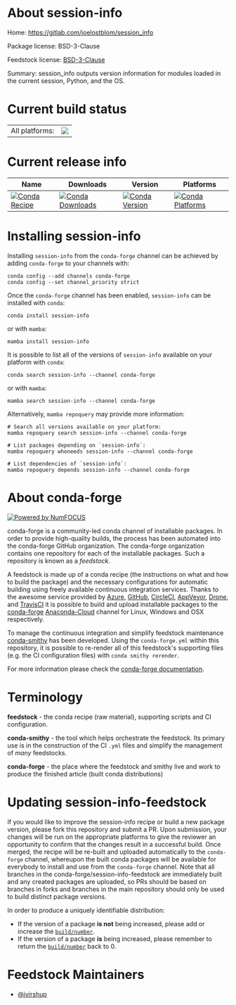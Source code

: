 About session-info
==================

Home: https://gitlab.com/joelostblom/session_info

Package license: BSD-3-Clause

Feedstock license: [BSD-3-Clause](https://github.com/conda-forge/session-info-feedstock/blob/main/LICENSE.txt)

Summary: session_info outputs version information for modules loaded in the current session, Python, and the OS.

Current build status
====================


<table><tr><td>All platforms:</td>
    <td>
      <a href="https://dev.azure.com/conda-forge/feedstock-builds/_build/latest?definitionId=15881&branchName=main">
        <img src="https://dev.azure.com/conda-forge/feedstock-builds/_apis/build/status/session-info-feedstock?branchName=main">
      </a>
    </td>
  </tr>
</table>

Current release info
====================

| Name | Downloads | Version | Platforms |
| --- | --- | --- | --- |
| [![Conda Recipe](https://img.shields.io/badge/recipe-session--info-green.svg)](https://anaconda.org/conda-forge/session-info) | [![Conda Downloads](https://img.shields.io/conda/dn/conda-forge/session-info.svg)](https://anaconda.org/conda-forge/session-info) | [![Conda Version](https://img.shields.io/conda/vn/conda-forge/session-info.svg)](https://anaconda.org/conda-forge/session-info) | [![Conda Platforms](https://img.shields.io/conda/pn/conda-forge/session-info.svg)](https://anaconda.org/conda-forge/session-info) |

Installing session-info
=======================

Installing `session-info` from the `conda-forge` channel can be achieved by adding `conda-forge` to your channels with:

```
conda config --add channels conda-forge
conda config --set channel_priority strict
```

Once the `conda-forge` channel has been enabled, `session-info` can be installed with `conda`:

```
conda install session-info
```

or with `mamba`:

```
mamba install session-info
```

It is possible to list all of the versions of `session-info` available on your platform with `conda`:

```
conda search session-info --channel conda-forge
```

or with `mamba`:

```
mamba search session-info --channel conda-forge
```

Alternatively, `mamba repoquery` may provide more information:

```
# Search all versions available on your platform:
mamba repoquery search session-info --channel conda-forge

# List packages depending on `session-info`:
mamba repoquery whoneeds session-info --channel conda-forge

# List dependencies of `session-info`:
mamba repoquery depends session-info --channel conda-forge
```


About conda-forge
=================

[![Powered by
NumFOCUS](https://img.shields.io/badge/powered%20by-NumFOCUS-orange.svg?style=flat&colorA=E1523D&colorB=007D8A)](https://numfocus.org)

conda-forge is a community-led conda channel of installable packages.
In order to provide high-quality builds, the process has been automated into the
conda-forge GitHub organization. The conda-forge organization contains one repository
for each of the installable packages. Such a repository is known as a *feedstock*.

A feedstock is made up of a conda recipe (the instructions on what and how to build
the package) and the necessary configurations for automatic building using freely
available continuous integration services. Thanks to the awesome service provided by
[Azure](https://azure.microsoft.com/en-us/services/devops/), [GitHub](https://github.com/),
[CircleCI](https://circleci.com/), [AppVeyor](https://www.appveyor.com/),
[Drone](https://cloud.drone.io/welcome), and [TravisCI](https://travis-ci.com/)
it is possible to build and upload installable packages to the
[conda-forge](https://anaconda.org/conda-forge) [Anaconda-Cloud](https://anaconda.org/)
channel for Linux, Windows and OSX respectively.

To manage the continuous integration and simplify feedstock maintenance
[conda-smithy](https://github.com/conda-forge/conda-smithy) has been developed.
Using the ``conda-forge.yml`` within this repository, it is possible to re-render all of
this feedstock's supporting files (e.g. the CI configuration files) with ``conda smithy rerender``.

For more information please check the [conda-forge documentation](https://conda-forge.org/docs/).

Terminology
===========

**feedstock** - the conda recipe (raw material), supporting scripts and CI configuration.

**conda-smithy** - the tool which helps orchestrate the feedstock.
                   Its primary use is in the construction of the CI ``.yml`` files
                   and simplify the management of *many* feedstocks.

**conda-forge** - the place where the feedstock and smithy live and work to
                  produce the finished article (built conda distributions)


Updating session-info-feedstock
===============================

If you would like to improve the session-info recipe or build a new
package version, please fork this repository and submit a PR. Upon submission,
your changes will be run on the appropriate platforms to give the reviewer an
opportunity to confirm that the changes result in a successful build. Once
merged, the recipe will be re-built and uploaded automatically to the
`conda-forge` channel, whereupon the built conda packages will be available for
everybody to install and use from the `conda-forge` channel.
Note that all branches in the conda-forge/session-info-feedstock are
immediately built and any created packages are uploaded, so PRs should be based
on branches in forks and branches in the main repository should only be used to
build distinct package versions.

In order to produce a uniquely identifiable distribution:
 * If the version of a package **is not** being increased, please add or increase
   the [``build/number``](https://docs.conda.io/projects/conda-build/en/latest/resources/define-metadata.html#build-number-and-string).
 * If the version of a package **is** being increased, please remember to return
   the [``build/number``](https://docs.conda.io/projects/conda-build/en/latest/resources/define-metadata.html#build-number-and-string)
   back to 0.

Feedstock Maintainers
=====================

* [@ivirshup](https://github.com/ivirshup/)

